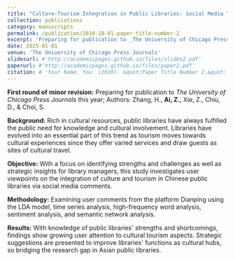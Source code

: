```yaml
---
title: "Culture-Tourism Integration in Public Libraries: Social Media Text Mining Analysis on Chinese Metropolitan Libraries"
collection: publications
category: manuscripts
permalink: /publication/2010-10-01-paper-title-number-2
excerpt: 'Preparing for publication to _The University of Chicago Press Journals_ this year'
date: 2025-01-01
venue: 'The University of Chicago Press Journals'
slidesurl: #'http://academicpages.github.io/files/slides2.pdf'
paperurl: #'http://academicpages.github.io/files/paper2.pdf'
citation: # 'Your Name, You. (2010). &quot;Paper Title Number 2.&quot; <i>Journal 1</i>. 1(2).'
---
```


**First round of** **minor revision:** Preparing for publication to _The University of Chicago Press Journals_ this year; Authors: Zhang, H., **Ai, Z.**, Xie, Z., Chiu, D., & Choi, S.

**Background:** Rich in cultural resources, public libraries have always fulfilled the public need for knowledge and cultural involvement. Libraries have evolved into an essential part of this trend as tourism moves towards cultural experiences since they offer varied services and draw guests as sites of cultural travel.

**Objective:** With a focus on identifying strengths and challenges as well as strategic insights for library managers, this study investigates user viewpoints on the integration of culture and tourism in Chinese public libraries via social media comments.

**Methodology:** Examining user comments from the platform Dianping using the LDA model, time series analysis, high-frequency word analysis, sentiment analysis, and semantic network analysis.

**Results:** With knowledge of public libraries' strengths and shortcomings, findings show growing user attention to cultural tourism aspects. Strategic suggestions are presented to improve libraries' functions as cultural hubs, so bridging the research gap in Asian public libraries.